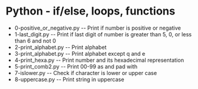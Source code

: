 # Python - if/else, loops, functions
- 0-positive_or_negative.py -- Print if number is positive or negative
- 1-last_digit.py -- Print if last digit of number is greater than 5, 0, or less than 6 and not 0
- 2-print_alphabet.py -- Print alphabet
- 3-print_alphabet.py -- Print alphabet except q and e
- 4-print_hexa.py -- Print number and its hexadecimal representation
- 5-print_comb2.py -- Print 00-99 as and pad with 
- 7-islower.py -- Check if character is lower or upper case
- 8-uppercase.py -- Print string in uppercase

